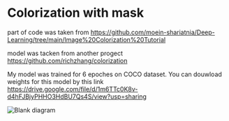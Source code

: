 # Colorization with mask
part of code was taken from 
https://github.com/moein-shariatnia/Deep-Learning/tree/main/Image%20Colorization%20Tutorial

model was tacken from another progect 
https://github.com/richzhang/colorization

My model was trained for 6 epoches on COCO dataset.
You can douwload weights for this model by this link 
https://drive.google.com/file/d/1m6TTc0K8v-d4hFJBjyPHHO3HdBU7Qs4S/view?usp=sharing


![Blank diagram](https://user-images.githubusercontent.com/82718432/146434916-dbefd8d5-d83d-4f01-8a9a-f7df2f9803e1.jpeg)
